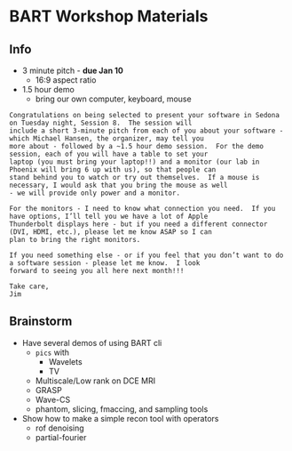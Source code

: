 # BART Workshop Materials

## Info
* 3 minute pitch - __due Jan 10__
  * 16:9 aspect ratio
* 1.5 hour demo
  * bring our own computer, keyboard, mouse
```
Congratulations on being selected to present your software in Sedona on Tuesday night, Session 8.  The session will
include a short 3-minute pitch from each of you about your software - which Michael Hansen, the organizer, may tell you
more about - followed by a ~1.5 hour demo session.  For the demo session, each of you will have a table to set your
laptop (you must bring your laptop!!) and a monitor (our lab in Phoenix will bring 6 up with us), so that people can
stand behind you to watch or try out themselves.  If a mouse is necessary, I would ask that you bring the mouse as well
- we will provide only power and a monitor.

For the monitors - I need to know what connection you need.  If you have options, I’ll tell you we have a lot of Apple
Thunderbolt displays here - but if you need a different connector (DVI, HDMI, etc.), please let me know ASAP so I can
plan to bring the right monitors.

If you need something else - or if you feel that you don’t want to do a software session - please let me know.  I look
forward to seeing you all here next month!!!

Take care,
Jim
```


## Brainstorm
* Have several demos of using BART cli
  * `pics` with
    * Wavelets
	 * TV
  * Multiscale/Low rank on DCE MRI
  * GRASP
  * Wave-CS
  * phantom, slicing, fmaccing, and sampling tools
* Show how to make a simple recon tool with operators
  * rof denoising
  * partial-fourier

